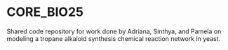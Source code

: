 # CORE_BIO25
Shared code repository for work done by Adriana, Sinthya, and Pamela on modeling a tropane alkaloid synthesis chemical reaction network in yeast. 